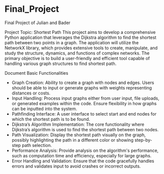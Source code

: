 # Final_Project
Final Project of Julian and Bader

Project Topic: Shortest Path
This project aims to develop a comprehensive Python application that leverages the Dijkstra algorithm to find the shortest path between two points in a graph. The application will utilize the NetworkX library, which provides extensive tools to create, manipulate, and study the structure, dynamics, and functions of complex networks. The primary objective is to build a user-friendly and efficient tool capable of handling various graph structures to find shortest path.


Document Basic Functionalities
- Graph Creation: Ability to create a graph with nodes and edges. Users should be able to input or generate graphs with weights representing distances or costs.
- Input Handling: Process input graphs either from user input, file uploads, or generated examples within the code. Ensure flexibility in how graphs can be inputted into the system.
- Pathfinding Interface: A user interface to select start and end nodes for which the shortest path is to be found.
- Dijkstra’s Algorithm Implementation: The core functionality where Dijkstra’s algorithm is used to find the shortest path between two nodes.
- Path Visualization: Display the shortest path visually on the graph, possibly highlighting the path in a different color or showing step-by-step path selection.
- Performance Analysis: Provide analysis on the algorithm's performance, such as computation time and efficiency, especially for large graphs.
- Error Handling and Validation: Ensure that the code gracefully handles errors and validates input to avoid crashes or incorrect outputs.
